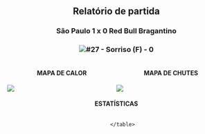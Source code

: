 <h2 style="text-align: center;">Relatório de partida</h3>

<h3 style="text-align: center;">São Paulo 1 x 0 Red Bull Bragantino</h3>

<h3 style="text-align: center;"><img src="https://api.sofascore.com/api/v1/player/1105595/image">#27 - Sorriso (F) - 0</h3>

<div style="text-align: left; display: grid; grid-template-columns: 1fr 1fr;">
  <div>
    <h4 style="text-align: center;">MAPA DE CALOR</h3>
    <img src=../players/heatmaps/11067452_1105595.png>
</div>
  <div>
    <h4 style="text-align: center;">MAPA DE CHUTES</h3>
    <img src=../players/shotmaps/11067452_1105595.png>
  </div>
</div>

<h4 style="text-align: center;">ESTATÍSTICAS</h3>
<div style="text-align: center; display: grid; grid-template-columns: 1fr;">
  <div>
    <table>
        
        </table>
</div>